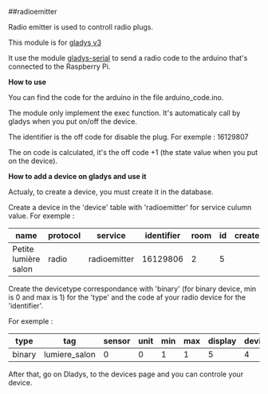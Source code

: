 ##radioemitter

Radio emitter is used to controll radio plugs.

This module is for [gladys v3](https://github.com/GladysProject/Gladys)

It use the module [gladys-serial](https://github.com/GladysProject/gladys-serial) to send a radio code to the arduino that's connected to the Raspberry Pi.

**How to use** 

You can find the code for the arduino in the file arduino_code.ino.

The module only implement the exec function. It's automaticaly call by gladys when you put on/off the device.

The identifier is the off code for disable the plug. For exemple : 16129807 

The on code is calculated, it's the off code +1 (the state value when you put on the device).

**How to add a device on gladys and use it** 

Actualy, to create a device, you must create it in the database.

Create a device in the 'device' table with 'radioemitter' for service culumn value. 
For exemple  :

| name 				| protocol 	| service 		| identifier 	| room 	| id 	| createdAt | updatedAt |
| ---| ---| ---| ---| ---| ---| ---| ---|
| Petite lumière salon 	| radio 	| radioemitter 	| 16129806 		| 2 	| 5 	|  			| 	 |

Create the devicetype correspondance with 'binary' (for binary device, min is 0 and max is 1) for the 'type' and the code af your radio device for the 'identifier'.

For exemple : 

| type | tag | sensor | unit | min | max | display | device | id | createdAt | updatedAt | name | identifier |
| ---| ---| ---| ---| ---| ---| ---| ---| ---| ---| ---| ---| ---|
| binary | lumiere_salon | 0 | 0 | 1 | 1 | 5 | 4 | lumiere_salon | 16129806 |

After that, go on Dladys, to the devices page and you can controle your device.
